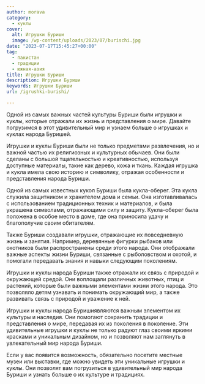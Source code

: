 ```yaml
---
author: morava
category:
  - куклы
cover:
  alt: Игрушки Буриши
  image: /wp-content/uploads/2023/07/burischi.jpg
date: "2023-07-17T15:45:27+00:00"
tag:
  - пакистан
  - традиции
  - южная-азия
title: Игрушки Буриши
description: Игрушки Буриши
keywords: Игрушки Буриши
url: /igrushki-burishi/

---
```

Одной из самых важных частей культуры Буриши были игрушки и куклы, которые отражали их жизнь и представления о мире. Давайте погрузимся в этот удивительный мир и узнаем больше о игрушках и куклах народа Буришей.

Игрушки и куклы Буриши были не только предметами развлечения, но и важной частью их религиозных и культурных обычаев. Они были сделаны с большой тщательностью и креативностью, используя доступные материалы, такие как дерево, кожа и ткань. Каждая игрушка и кукла имела свою историю и символику, отражая особенности и представления народа Буриши.

Одной из самых известных кукол Буриши была кукла-оберег. Эта кукла служила защитником и хранителем дома и семьи. Она изготавливалась с использованием традиционных техник и материалов, и была украшена символами, отражающими силу и защиту. Кукла-оберег была положена в особое место в доме, где она приносила удачу и благополучие своим обитателям.

Также Буриши создавали игрушки, отражающие их повседневную жизнь и занятия. Например, деревянные фигурки рыбаков или охотников были распространены среди этого народа. Они отображали важные аспекты жизни Буриши, связанные с рыболовством и охотой, и помогали передавать знания и навыки следующим поколениям.

Игрушки и куклы народа Буриши также отражали их связь с природой и окружающей средой. Они воплощали различных животных, птиц и растений, которые были важными элементами жизни этого народа. Это позволяло детям узнавать и понимать окружающий мир, а также развивать связь с природой и уважение к ней.

Игрушки и куклы народа Буришиявляются важным элементом их культуры и наследия. Они помогают сохранить традиции и представления о мире, передавая их из поколения в поколение. Эти удивительные игрушки и куклы не только радуют глаз своими яркими красками и уникальным дизайном, но и позволяют нам заглянуть в увлекательный мир народа Буриши.

Если у вас появится возможность, обязательно посетите местные музеи или выставки, где можно увидеть эти уникальные игрушки и куклы. Они позволят вам погрузиться в удивительный мир народа Буриши и узнать больше о их культуре и традициях.

